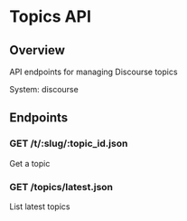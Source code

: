 # Topics API

## Overview

API endpoints for managing Discourse topics

System: discourse

## Endpoints

### GET /t/:slug/:topic_id.json

Get a topic

### GET /topics/latest.json

List latest topics

